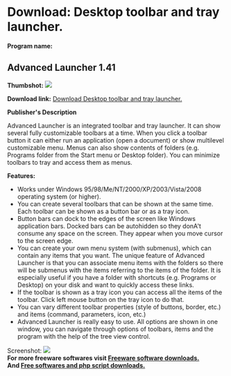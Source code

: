 # Download: Desktop toolbar and tray launcher.

**Program name:**

## Advanced Launcher 1.41

  
**Thumbshot:** ![](http://www.freewarefiles.com/screenshot/advlauncher14_md.gif)   
  
**Download link:** [Download Desktop toolbar and tray launcher.](http://freesoftwares.boysofts.com/Advanced-Launcher_program_47972.html)  
  


**Publisher's Description**  
  


Advanced Launcher is an integrated toolbar and tray launcher. It can show several fully customizable toolbars at a time. When you click a toolbar button it can either run an application (open a document) or show multilevel customizable menu. Menus can also show contents of folders (e.g. Programs folder from the Start menu or Desktop folder). You can minimize toolbars to tray and access them as menus. 

**Features:**

  * Works under Windows 95/98/Me/NT/2000/XP/2003/Vista/2008 operating system (or higher). 
  * You can create several toolbars that can be shown at the same time. Each toolbar can be shown as a button bar or as a tray icon. 
  * Button bars can dock to the edges of the screen like Windows application bars. Docked bars can be autohidden so they donA't consume any space on the screen. They appear when you move cursor to the screen edge. 
  * You can create your own menu system (with submenus), which can contain any items that you want. The unique feature of Advanced Launcher is that you can associate menu items with the folders so there will be submenus with the items referring to the items of the folder. It is especially useful if you have a folder with shortcuts (e.g. Programs or Desktop) on your disk and want to quickly access these links. 
  * If the toolbar is shown as a tray icon you can access all the items of the toolbar. Click left mouse button on the tray icon to do that. 
  * You can vary different toolbar properties (style of buttons, border, etc.) and items (command, parameters, icon, etc.) 
  * Advanced Launcher is really easy to use. All options are shown in one window, you can navigate through options of toolbars, items and the program with the help of the tree view control. 

  
  
Screenshot: ![](http://www.freewarefiles.com/screenshot/advlauncher14.gif)   
**For more freeware softwares visit [Freeware software downloads.](http://freesoftwares.boysofts.com/)**   
**And [Free softwares and php script downloads.](http://www.boysofts.com/)**

